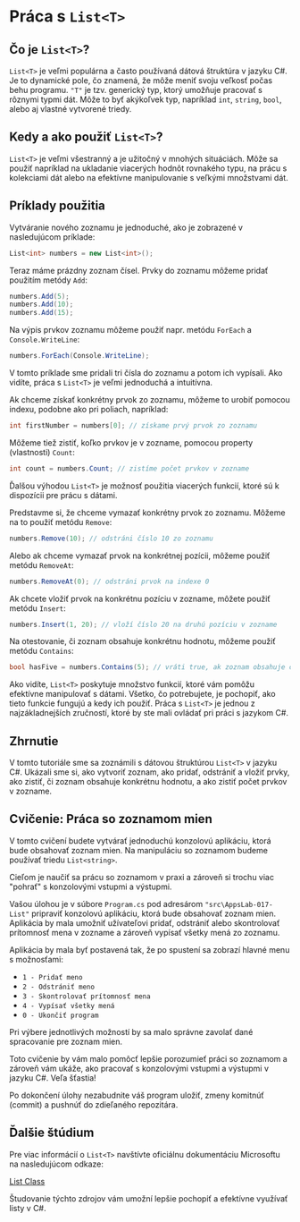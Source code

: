 # Práca s `List<T>`

## Čo je `List<T>`?

`List<T>` je veľmi populárna a často používaná dátová štruktúra v jazyku C#. Je to dynamické pole, čo znamená, že môže meniť svoju veľkosť počas behu programu. `"T"` je tzv. generický typ, ktorý umožňuje pracovať s rôznymi typmi dát. Môže to byť akýkoľvek typ, napríklad `int`, `string`, `bool`, alebo aj vlastné vytvorené triedy.

## Kedy a ako použiť `List<T>`?

`List<T>` je veľmi všestranný a je užitočný v mnohých situáciách. Môže sa použiť napríklad na ukladanie viacerých hodnôt rovnakého typu, na prácu s kolekciami dát alebo na efektívne manipulovanie s veľkými množstvami dát.

## Príklady použitia

Vytváranie nového zoznamu je jednoduché, ako je zobrazené v nasledujúcom príklade:

```csharp
List<int> numbers = new List<int>();
```

Teraz máme prázdny zoznam čísel. Prvky do zoznamu môžeme pridať použitím metódy `Add`:

```csharp
numbers.Add(5);
numbers.Add(10);
numbers.Add(15);
```

Na výpis prvkov zoznamu môžeme použiť napr. metódu `ForEach` a `Console.WriteLine`:

```csharp
numbers.ForEach(Console.WriteLine);
```

V tomto príklade sme pridali tri čísla do zoznamu a potom ich vypísali. Ako vidíte, práca s `List<T>` je veľmi jednoduchá a intuitívna.

Ak chceme získať konkrétny prvok zo zoznamu, môžeme to urobiť pomocou indexu, podobne ako pri poliach, napríklad:

```csharp
int firstNumber = numbers[0]; // získame prvý prvok zo zoznamu
```

Môžeme tiež zistiť, koľko prvkov je v zozname, pomocou property (vlastnosti) `Count`:

```csharp
int count = numbers.Count; // zistíme počet prvkov v zozname
```

Ďalšou výhodou `List<T>` je možnosť použitia viacerých funkcií, ktoré sú k dispozícii pre prácu s dátami.

Predstavme si, že chceme vymazať konkrétny prvok zo zoznamu. Môžeme na to použiť metódu `Remove`:

```csharp
numbers.Remove(10); // odstráni číslo 10 zo zoznamu
```

Alebo ak chceme vymazať prvok na konkrétnej pozícii, môžeme použiť metódu `RemoveAt`:

```csharp
numbers.RemoveAt(0); // odstráni prvok na indexe 0
```

Ak chcete vložiť prvok na konkrétnu pozíciu v zozname, môžete použiť metódu `Insert`:

```csharp
numbers.Insert(1, 20); // vloží číslo 20 na druhú pozíciu v zozname
```

Na otestovanie, či zoznam obsahuje konkrétnu hodnotu, môžeme použiť metódu `Contains`:

```csharp
bool hasFive = numbers.Contains(5); // vráti true, ak zoznam obsahuje číslo 5, inak vráti false
```

Ako vidíte, `List<T>` poskytuje množstvo funkcií, ktoré vám pomôžu efektívne manipulovať s dátami. Všetko, čo potrebujete, je pochopiť, ako tieto funkcie fungujú a kedy ich použiť. Práca s `List<T>` je jednou z najzákladnejších zručností, ktoré by ste mali ovládať pri práci s jazykom C#.

## Zhrnutie

V tomto tutoriále sme sa zoznámili s dátovou štruktúrou `List<T>` v jazyku C#. Ukázali sme si, ako vytvoriť zoznam, ako pridať, odstrániť a vložiť prvky, ako zistiť, či zoznam obsahuje konkrétnu hodnotu, a ako zistiť počet prvkov v zozname.

## Cvičenie: Práca so zoznamom mien

V tomto cvičení budete vytvárať jednoduchú konzolovú aplikáciu, ktorá bude obsahovať zoznam mien. Na manipuláciu so zoznamom budeme používať triedu `List<string>`.

Cieľom je naučiť sa prácu so zoznamom v praxi a zároveň si trochu viac "pohrať" s konzolovými vstupmi a výstupmi.

Vašou úlohou je v súbore `Program.cs` pod adresárom `"src\AppsLab-017-List"` pripraviť konzolovú aplikáciu, ktorá bude obsahovať zoznam mien. Aplikácia by mala umožniť užívateľovi pridať, odstrániť alebo skontrolovať prítomnosť mena v zozname a zároveň vypísať všetky mená zo zoznamu.

Aplikácia by mala byť postavená tak, že po spustení sa zobrazí hlavné menu s možnosťami:

- `1 - Pridať meno`
- `2 - Odstrániť meno`
- `3 - Skontrolovať prítomnosť mena`
- `4 - Vypísať všetky mená`
- `0 - Ukončiť program`

Pri výbere jednotlivých možností by sa malo správne zavolať dané spracovanie pre zoznam mien.

Toto cvičenie by vám malo pomôcť lepšie porozumieť práci so zoznamom a zároveň vám ukáže, ako pracovať s konzolovými vstupmi a výstupmi v jazyku C#. Veľa šťastia!

Po dokončení úlohy nezabudnite váš program uložiť, zmeny komitnúť (commit) a pushnúť do zdieľaného repozitára.

## Ďalšie štúdium

Pre viac informácií o `List<T>` navštívte oficiálnu dokumentáciu Microsoftu na nasledujúcom odkaze:

[List<T> Class](https://learn.microsoft.com/en-us/dotnet/api/system.collections.generic.list-1?view=net-7.0)

Študovanie týchto zdrojov vám umožní lepšie pochopiť a efektívne využívať listy v C#.
